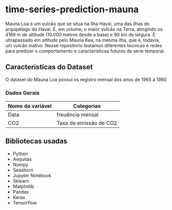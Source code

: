 # time-series-prediction-mauna

Mauna Loa é um vulcão que se situa na Ilha Havaí, uma das ilhas do arquipélago do Havai. É, em volume, o maior vulcão na Terra, atingindo os 4169 m de altitude (10.000 metros desde a base) e 90 km de largura. É ultrapassado em altitude pelo Mauna Kea, na mesma ilha, que é, todavia, um vulcão inativo .Nesse repositorio testamos diferentes tecnicas e redes para predizer o comportamento e caracteristicas futuras da serie temporal.

## Caracteristicas do Dataset

O dataset do Mauna Loa possui os registro mensal dos anos de 1965 á 1980
### Dados Gerais
| Nome da variável | Categorias |
| ------ | ------ |
| Data | freuência mensal |
| CO2 | Taxa de emissão de CO2| 

## Bibliotecas usadas
- Python 
- Aequitas 
- Numpy
- Seasborn
- Jupyter Notebook
- Sklearn
- Matplotlib
- Pandas
- Keras
- Tensorflow

